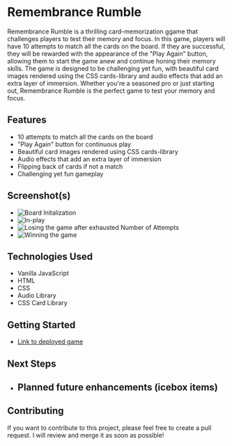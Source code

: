 # Remembrance Rumble
Remembrance Rumble is a thrilling card-memorization ggame that challenges players to test their memory and focus. In this game, players will have 10 attempts to match all the cards on the board. If they are successful, they will be rewarded with the appearance of the "Play Again" button, allowing them to start the game anew and continue honing their memory skills.
The game is designed to be challenging yet fun, with beautiful card images rendered using the CSS cards-library and audio effects that add an extra layer of immersion. Whether you're a seasoned pro or just starting out, Remembrance Rumble is the perfect game to test your memory and focus.

## Features
- 10 attempts to match all the cards on the board
- "Play Again" button for continuous play
- Beautiful card images rendered using CSS cards-library
- Audio effects that add an extra layer of immersion
- Flipping back of cards if not a match
- Challenging yet fun gameplay

## Screenshot(s)
- ![Board Initalization](https://i.imgur.com/J2Oxt4b.png)
- ![In-play](https://i.imgur.com/x1NjON5.png)
- ![Losing the game after exhausted Number of Attempts](https://i.imgur.com/IfFOPA7.png)
- ![Winning the game](https://i.imgur.com/o90n0sF.png)

## Technologies Used
- Vanilla JavaScript
- HTML
- CSS
- Audio Library
- CSS Card Library

## Getting Started
- [Link to deployed game]("https://coffeemug17.github.io/remembrance-rumble/")

## Next Steps
- Planned future enhancements (icebox items)
    - 


## Contributing
If you want to contribute to this project, please feel free to create a pull request. I will review and merge it as soon as possible!

